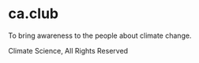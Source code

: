 # ca.club
To bring awareness to the people about climate change.

Climate Science, All Rights Reserved

